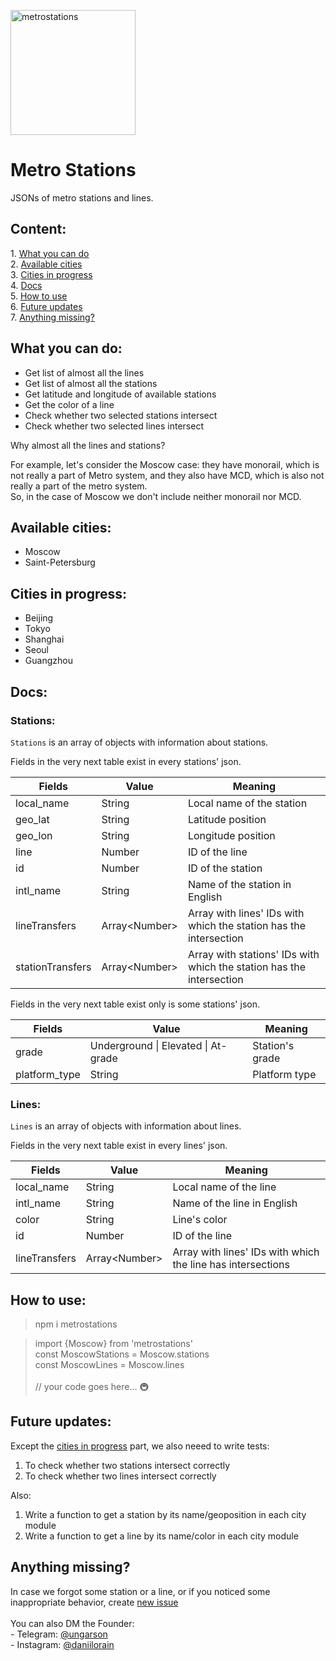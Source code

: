 <img src="https://i.ibb.co/WnD42Vy/metrostations.png" width="200" alt="metrostations" border="0"></img>
# Metro Stations
JSONs of metro stations and lines.

<h2>Content:</h2>
1. <a href="#what-you-can-do">What you can do</a> <br>
2. <a href="#available-cities">Available cities</a> <br>
3. <a href="#cities-in-progress">Cities in progress</a> <br>
4. <a href="#docs">Docs</a> <br>
5. <a href="#usage">How to use</a> <br>
6. <a href="#work-in-progress">Future updates</a> <br>
7. <a href="#anything-missing">Anything missing?</a>

<h2 id="what-you-can-do">What you can do:</h2>
<ul>
<li>Get list of almost all the lines</li>
<li>Get list of almost all the stations</li>
<li>Get latitude and longitude of available stations</li>
<li>Get the color of a line</li>
<li>Check whether two selected stations intersect</li>
<li>Check whether two selected lines intersect</li>
</ul>

Why almost all the lines and stations? 

For example, let's consider the Moscow case: they have monorail,
which is not really a part of Metro system, 
and they also have MCD, which is also not really a part of the metro system. <br>
So, in the case of Moscow we don't include neither monorail nor MCD.
<h2 id="available-cities">Available cities:</h2>
<ul>
<li>Moscow</li>
<li>Saint-Petersburg</li>
</ul>
<h2 id="cities-in-progress">Cities in progress:</h2>
<ul>
<li>Beijing</li>
<li>Tokyo</li>
<li>Shanghai</li>
<li>Seoul</li>
<li>Guangzhou</li>
</ul>

<h2 id="docs">Docs:</h2>
<h3> Stations: </h3>

`Stations` is an array of objects with information about stations.

Fields in the very next table exist in every stations' json.

| Fields | Value | Meaning |
| ------------- | ------------- | ------------- |
| local_name  | String  | Local name of the station |
| geo_lat | String  | Latitude position |
| geo_lon | String  | Longitude position |
| line  | Number  | ID of the line |
| id | Number | ID of the station |
| intl_name | String | Name of the station in English |
| lineTransfers | Array\<Number> | Array with lines' IDs with which the station has the intersection |
| stationTransfers | Array\<Number> | Array with stations' IDs with which the station has the intersection |

Fields in the very next table exist only is some stations' json.

| Fields | Value | Meaning |
| ------------- | ------------- | ------------- |
| grade | Underground &#124; Elevated &#124; At-grade | Station's grade |
| platform_type | String | Platform type |

<h3> Lines: </h3>

`Lines` is an array of objects with information about lines.

Fields in the very next table exist in every lines' json.

| Fields | Value | Meaning |
| ------------- | ------------- | ------------- |
| local_name  | String  | Local name of the line |
| intl_name | String | Name of the line in English |
| color | String | Line's color |
| id | Number | ID of the line |
| lineTransfers | Array\<Number> | Array with lines' IDs with which the line has intersections |


<h2 id="usage">How to use:</h2>

> npm i metrostations

> import {Moscow} from 'metrostations' <br />
> const MoscowStations = Moscow.stations <br />
> const MoscowLines = Moscow.lines <br />
> <br />
> // your code goes here... 🚇

<h2 id="work-in-progress">Future updates:</h2>
Except the <a href="#cities-in-progress">cities in progress</a> part, 
we also neeed to write tests: <br>
<ol>
<li>To check whether two stations intersect correctly</li>
<li>To check whether two lines intersect correctly</li>
</ol>
Also:
<ol>
<li>Write a function to get a station by its name/geoposition in each city module</li>
<li>Write a function to get a line by its name/color in each city module</li>
</ol>
<h2 id="anything-missing">Anything missing?</h2>
In case we forgot some station or a line, or if you noticed some inappropriate behavior,
create <a href="https://github.com/ungarson/MetroStations/issues">new issue</a>
<br>
<br>
You can also DM the Founder: <br>
- Telegram: <a href="https://t.me/ungarson">@ungarson</a><br>
- Instagram: <a href="https://www.instagram.com/daniilorain/">@daniilorain</a>
